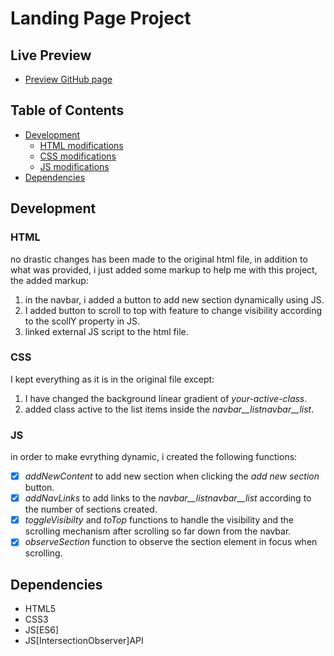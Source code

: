 # Landing Page Project

## Live Preview 
* [Preview GitHub page](https://mohamed7-dev.github.io/EG-FWD-professional-track/)

## Table of Contents
* [Development](#development)
    * [HTML modifications](#html)
    * [CSS modifications](#css)
    * [JS modifications](#js)
* [Dependencies](#dependencies)

## Development
### HTML
no drastic changes has been made to the original html file, in addition to what was provided, i just added some markup to help me with this project, the added markup:
1. in the navbar, i added a button to add new section dynamically using JS.
2. I added button to scroll to top with feature to change visibility according to the scollY property in JS.
3. linked external JS script to the html file.

### CSS
I kept everything as it is in the original file except:
1. I have changed the background linear gradient of *your-active-class*.
2. added class active to the list items inside the *navbar__listnavbar__list*.

### JS
in order to make evrything dynamic, i created the following functions:
- [x] *addNewContent* to add new section when clicking the *add new section* button.
- [x] *addNavLinks* to add links to the *navbar__listnavbar__list* according to the number of sections created.
- [x] *toggleVisibilty* and *toTop* functions to handle the visibility and the scrolling mechanism after scrolling so far down from the navbar.
- [x] *observeSection* function to observe the section element in focus when scrolling.

## Dependencies
- HTML5 
- CSS3
- JS[ES6]
- JS[IntersectionObserver]API